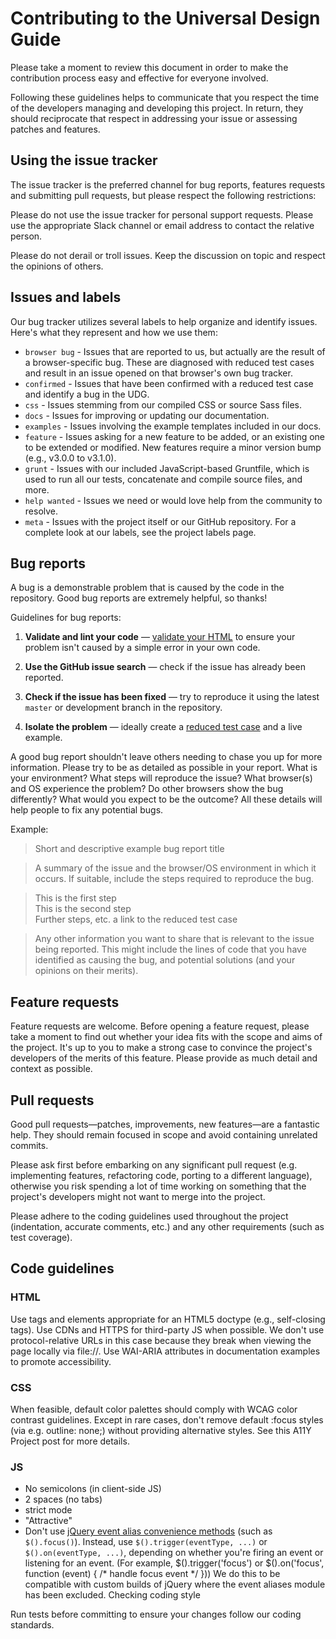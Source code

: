 # Contributing to the Universal Design Guide

Please take a moment to review this document in order to make the contribution process easy and effective for everyone involved.

Following these guidelines helps to communicate that you respect the time of the developers managing and developing this project. In return, they should reciprocate that respect in addressing your issue or assessing patches and features.

## Using the issue tracker

The issue tracker is the preferred channel for bug reports, features requests and submitting pull requests, but please respect the following restrictions:

Please do not use the issue tracker for personal support requests. Please use the appropriate Slack channel or email address to contact the relative person.

Please do not derail or troll issues. Keep the discussion on topic and respect the opinions of others.

## Issues and labels

Our bug tracker utilizes several labels to help organize and identify issues. Here's what they represent and how we use them:

- `browser bug` - Issues that are reported to us, but actually are the result of a browser-specific bug. These are diagnosed with reduced test cases and result in an issue opened on that browser's own bug tracker.
- `confirmed` - Issues that have been confirmed with a reduced test case and identify a bug in the UDG.
- `css` - Issues stemming from our compiled CSS or source Sass files.
- `docs` - Issues for improving or updating our documentation.
- `examples` - Issues involving the example templates included in our docs.
- `feature` - Issues asking for a new feature to be added, or an existing one to be extended or modified. New features require a minor version bump (e.g., v3.0.0 to v3.1.0).
- `grunt` - Issues with our included JavaScript-based Gruntfile, which is used to run all our tests, concatenate and compile source files, and more.
- `help wanted` - Issues we need or would love help from the community to resolve.
- `meta` - Issues with the project itself or our GitHub repository.
For a complete look at our labels, see the project labels page.

## Bug reports

A bug is a demonstrable problem that is caused by the code in the repository. Good bug reports are extremely helpful, so thanks!

Guidelines for bug reports:

1. __Validate and lint your code__ — [validate your HTML](https://html5.validator.nu/ "validate your HTML")  to ensure your problem isn't caused by a simple error in your own code.

2. __Use the GitHub issue search__ — check if the issue has already been reported.

3. __Check if the issue has been fixed__ — try to reproduce it using the latest `master` or development branch in the repository.

4. __Isolate the problem__ — ideally create a [reduced test case](https://css-tricks.com/reduced-test-cases/ "reduced test case") and a live example.

A good bug report shouldn't leave others needing to chase you up for more information. Please try to be as detailed as possible in your report. What is your environment? What steps will reproduce the issue? What browser(s) and OS experience the problem? Do other browsers show the bug differently? What would you expect to be the outcome? All these details will help people to fix any potential bugs.

Example:

> Short and descriptive example bug report title

> A summary of the issue and the browser/OS environment in which it occurs. If suitable, include the steps required to reproduce the bug.

> This is the first step<br/>
This is the second step<br/>
Further steps, etc.
<url> a link to the reduced test case

>  Any other information you want to share that is relevant to the issue being reported. This might include the lines of code that you have identified as causing the bug, and potential solutions (and your opinions on their merits).

## Feature requests

Feature requests are welcome. Before opening a feature request, please take a moment to find out whether your idea fits with the scope and aims of the project. It's up to you to make a strong case to convince the project's developers of the merits of this feature. Please provide as much detail and context as possible.

## Pull requests

Good pull requests—patches, improvements, new features—are a fantastic help. They should remain focused in scope and avoid containing unrelated commits.

Please ask first before embarking on any significant pull request (e.g. implementing features, refactoring code, porting to a different language), otherwise you risk spending a lot of time working on something that the project's developers might not want to merge into the project.

Please adhere to the coding guidelines used throughout the project (indentation, accurate comments, etc.) and any other requirements (such as test coverage).

## Code guidelines

### HTML

Use tags and elements appropriate for an HTML5 doctype (e.g., self-closing tags).
Use CDNs and HTTPS for third-party JS when possible. We don't use protocol-relative URLs in this case because they break when viewing the page locally via file://.
Use WAI-ARIA attributes in documentation examples to promote accessibility.

### CSS

When feasible, default color palettes should comply with WCAG color contrast guidelines.
Except in rare cases, don't remove default :focus styles (via e.g. outline: none;) without providing alternative styles. See this A11Y Project post for more details.

### JS

- No semicolons (in client-side JS)
- 2 spaces (no tabs)
- strict mode
- "Attractive"
- Don't use [jQuery event alias convenience methods](https://github.com/jquery/jquery/blob/master/src/event/alias.js "jQuery event alias convenience methods") (such as `$().focus()`). Instead, use `$().trigger(eventType, ...)` or `$().on(eventType, ...)`, depending on whether you're firing an event or listening for an event. (For example, $().trigger('focus') or $().on('focus', function (event) { /* handle focus event */ })) We do this to be compatible with custom builds of jQuery where the event aliases module has been excluded.
Checking coding style

Run tests before committing to ensure your changes follow our coding standards.
